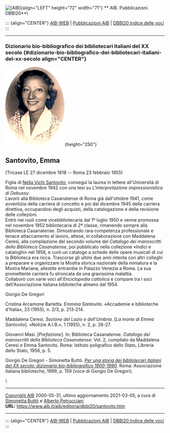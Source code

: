 ![\[AIB\]](/aib/wi/aibv72.gif){align="LEFT" height="72" width="71"}
** AIB. Pubblicazioni. DBBI20**\

::: {align="CENTER"}
[AIB-WEB](/) \| [Pubblicazioni AIB](/pubblicazioni/) \| [DBBI20 Indice
delle voci](dbbi20.htm)
:::

------------------------------------------------------------------------

### Dizionario bio-bibliografico dei bibliotecari italiani del XX secolo {#dizionario-bio-bibliografico-dei-bibliotecari-italiani-del-xx-secolo align="CENTER"}

![\[Ritratto\]](santovito.jpg){height="250"}

## Santovito, Emma

(Tricase LE 27 dicembre 1918 -- Roma 23 febbraio 1955)

Figlia di [Nella Vichi Santovito](santovitov.htm), conseguì la laurea in
lettere all\'Università di Roma nel novembre 1942 con una tesi su
*L\'interpretazione impressionistica di Debussy*.\
Lavorò alla Biblioteca Casanatense di Roma già dall\'ottobre 1941, come
avventizia della carriera di concetto e poi dal dicembre 1945 della
carriera direttiva, occupandosi degli acquisti, della catalogazione e
della revisione delle collezioni.\
Entrò nei ruoli come vicebibliotecaria dal 1º luglio 1950 e venne
promossa nel novembre 1952 bibliotecaria di 2ª classe, rimanendo sempre
alla Biblioteca Casanatense. Dimostrando rara competenza professionale e
tenace attaccamento al lavoro, attese, in collaborazione con Maddalena
Ceresi, alla compilazione del secondo volume del *Catalogo dei
manoscritti della Biblioteca Casanatense*, poi pubblicato nella
collezione «Indici e cataloghi» nel 1956, e curò un catalogo a schede
delle opere musicali di cui la Biblioteca era ricca. Trascorse gli
ultimi due anni intenta con altri colleghi a preparare e organizzare la
Mostra storica nazionale della miniatura e la Mostra Mariana, allestite
entrambe in Palazzo Venezia a Roma. La sua promettente carriera fu
stroncata da una gravissima malattia.\
Collaborò con varie voci all\'*Enciclopedia cattolica* e compare tra i
soci dell\'Associazione italiana biblioteche almeno dal 1954.

Giorgio De Gregori

Cristina Arcamone Barletta. *Emmina Santovito*. «Accademie e biblioteche
d\'Italia», 23 (1955), n. 2/3, p. 213-214.

Maddalena Ceresi. *Sezione del Lazio e dell\'Umbria*. \[*La morte di
Emma Santovito*\]. «Notizie A.I.B.», 1 (1955), n. 2, p. 26-27.

Giovanni Masi. \[*Prefazione*\]. In: Biblioteca Casanatense. *Catalogo
dei manoscritti della Biblioteca Casanatense*: Vol. 2, compilato da
Maddalena Ceresi e Emma Santovito. Roma: Istituto poligrafico dello
Stato, Libreria dello Stato, 1956, p. 5.

Giorgio De Gregori - Simonetta Buttò. [*Per una storia dei bibliotecari
italiani del XX secolo: dizionario bio-bibliografico
1900-1990*](/aib/editoria/pub065.htm). Roma: Associazione italiana
biblioteche, 1999, p. 159 (voce di Giorgio De Gregori).

\

------------------------------------------------------------------------

[Copyright AIB](/su-questo-sito/dichiarazione-di-copyright-aib-web/)
2000-05-31, ultimo aggiornamento 2021-03-05, a cura di [Simonetta
Buttò](/aib/redazione3.htm) e [Alberto
Petrucciani](/su-questo-sito/redazione-aib-web/)\
**URL:** https://www.aib.it/aib/editoria/dbbi20/santovito.htm

------------------------------------------------------------------------

::: {align="CENTER"}
[AIB-WEB](/) \| [Pubblicazioni AIB](/pubblicazioni/) \| [DBBI20 Indice
delle voci](dbbi20.htm)
:::
